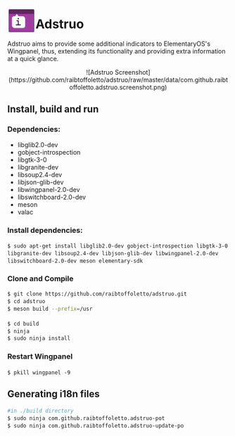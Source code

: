 <p align="center">
    <img align="left" width="64" height="64" src="data/icons/com.github.raibtoffoletto.adstruo.svg">
    <h1 class="rich-diff-level-zero">Adstruo</h1>
</p>

Adstruo aims to provide some additional indicators to ElementaryOS's Wingpanel, thus, extending its functionality and providing extra information at a quick glance.

<center>
![Adstruo Screenshot](https://github.com/raibtoffoletto/adstruo/raw/master/data/com.github.raibtoffoletto.adstruo.screenshot.png)
</center>

## Install, build and run
### Dependencies:
 - libglib2.0-dev
 - gobject-introspection
 - libgtk-3-0
 - libgranite-dev
 - libsoup2.4-dev
 - libjson-glib-dev
 - libwingpanel-2.0-dev
 - libswitchboard-2.0-dev
 - meson
 - valac

### Install dependencies:
`$ sudo apt-get install libglib2.0-dev gobject-introspection libgtk-3-0 libgranite-dev libsoup2.4-dev libjson-glib-dev libwingpanel-2.0-dev libswitchboard-2.0-dev meson elementary-sdk`

### Clone and Compile
```bash
$ git clone https://github.com/raibtoffoletto/adstruo.git
$ cd adstruo
$ meson build --prefix=/usr

$ cd build
$ ninja
$ sudo ninja install
```
### Restart Wingpanel
`$ pkill wingpanel -9`


## Generating i18n files
```bash
#in ./build directory
$ sudo ninja com.github.raibtoffoletto.adstruo-pot
$ sudo ninja com.github.raibtoffoletto.adstruo-update-po
```
